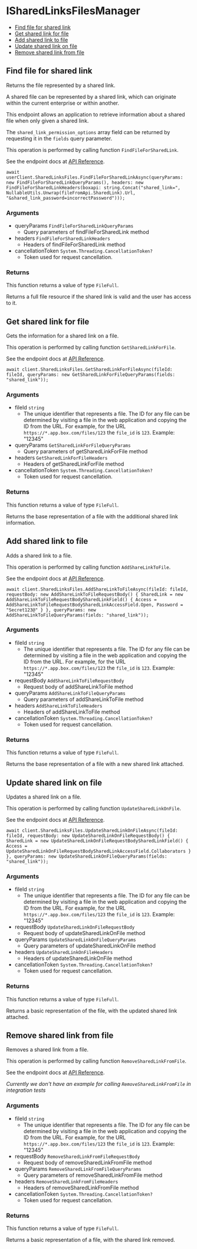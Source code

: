 # ISharedLinksFilesManager


- [Find file for shared link](#find-file-for-shared-link)
- [Get shared link for file](#get-shared-link-for-file)
- [Add shared link to file](#add-shared-link-to-file)
- [Update shared link on file](#update-shared-link-on-file)
- [Remove shared link from file](#remove-shared-link-from-file)

## Find file for shared link

Returns the file represented by a shared link.

A shared file can be represented by a shared link,
which can originate within the current enterprise or within another.

This endpoint allows an application to retrieve information about a
shared file when only given a shared link.

The `shared_link_permission_options` array field can be returned
by requesting it in the `fields` query parameter.

This operation is performed by calling function `FindFileForSharedLink`.

See the endpoint docs at
[API Reference](https://developer.box.com/reference/get-shared-items/).

<!-- sample get_shared_items -->
```
await userClient.SharedLinksFiles.FindFileForSharedLinkAsync(queryParams: new FindFileForSharedLinkQueryParams(), headers: new FindFileForSharedLinkHeaders(boxapi: string.Concat("shared_link=", NullableUtils.Unwrap(fileFromApi.SharedLink).Url, "&shared_link_password=incorrectPassword")));
```

### Arguments

- queryParams `FindFileForSharedLinkQueryParams`
  - Query parameters of findFileForSharedLink method
- headers `FindFileForSharedLinkHeaders`
  - Headers of findFileForSharedLink method
- cancellationToken `System.Threading.CancellationToken?`
  - Token used for request cancellation.


### Returns

This function returns a value of type `FileFull`.

Returns a full file resource if the shared link is valid and
the user has access to it.


## Get shared link for file

Gets the information for a shared link on a file.

This operation is performed by calling function `GetSharedLinkForFile`.

See the endpoint docs at
[API Reference](https://developer.box.com/reference/get-files-id-get-shared-link/).

<!-- sample get_files_id#get_shared_link -->
```
await client.SharedLinksFiles.GetSharedLinkForFileAsync(fileId: fileId, queryParams: new GetSharedLinkForFileQueryParams(fields: "shared_link"));
```

### Arguments

- fileId `string`
  - The unique identifier that represents a file.  The ID for any file can be determined by visiting a file in the web application and copying the ID from the URL. For example, for the URL `https://*.app.box.com/files/123` the `file_id` is `123`. Example: "12345"
- queryParams `GetSharedLinkForFileQueryParams`
  - Query parameters of getSharedLinkForFile method
- headers `GetSharedLinkForFileHeaders`
  - Headers of getSharedLinkForFile method
- cancellationToken `System.Threading.CancellationToken?`
  - Token used for request cancellation.


### Returns

This function returns a value of type `FileFull`.

Returns the base representation of a file with the
additional shared link information.


## Add shared link to file

Adds a shared link to a file.

This operation is performed by calling function `AddShareLinkToFile`.

See the endpoint docs at
[API Reference](https://developer.box.com/reference/put-files-id-add-shared-link/).

<!-- sample put_files_id#add_shared_link -->
```
await client.SharedLinksFiles.AddShareLinkToFileAsync(fileId: fileId, requestBody: new AddShareLinkToFileRequestBody() { SharedLink = new AddShareLinkToFileRequestBodySharedLinkField() { Access = AddShareLinkToFileRequestBodySharedLinkAccessField.Open, Password = "Secret123@" } }, queryParams: new AddShareLinkToFileQueryParams(fields: "shared_link"));
```

### Arguments

- fileId `string`
  - The unique identifier that represents a file.  The ID for any file can be determined by visiting a file in the web application and copying the ID from the URL. For example, for the URL `https://*.app.box.com/files/123` the `file_id` is `123`. Example: "12345"
- requestBody `AddShareLinkToFileRequestBody`
  - Request body of addShareLinkToFile method
- queryParams `AddShareLinkToFileQueryParams`
  - Query parameters of addShareLinkToFile method
- headers `AddShareLinkToFileHeaders`
  - Headers of addShareLinkToFile method
- cancellationToken `System.Threading.CancellationToken?`
  - Token used for request cancellation.


### Returns

This function returns a value of type `FileFull`.

Returns the base representation of a file with a new shared
link attached.


## Update shared link on file

Updates a shared link on a file.

This operation is performed by calling function `UpdateSharedLinkOnFile`.

See the endpoint docs at
[API Reference](https://developer.box.com/reference/put-files-id-update-shared-link/).

<!-- sample put_files_id#update_shared_link -->
```
await client.SharedLinksFiles.UpdateSharedLinkOnFileAsync(fileId: fileId, requestBody: new UpdateSharedLinkOnFileRequestBody() { SharedLink = new UpdateSharedLinkOnFileRequestBodySharedLinkField() { Access = UpdateSharedLinkOnFileRequestBodySharedLinkAccessField.Collaborators } }, queryParams: new UpdateSharedLinkOnFileQueryParams(fields: "shared_link"));
```

### Arguments

- fileId `string`
  - The unique identifier that represents a file.  The ID for any file can be determined by visiting a file in the web application and copying the ID from the URL. For example, for the URL `https://*.app.box.com/files/123` the `file_id` is `123`. Example: "12345"
- requestBody `UpdateSharedLinkOnFileRequestBody`
  - Request body of updateSharedLinkOnFile method
- queryParams `UpdateSharedLinkOnFileQueryParams`
  - Query parameters of updateSharedLinkOnFile method
- headers `UpdateSharedLinkOnFileHeaders`
  - Headers of updateSharedLinkOnFile method
- cancellationToken `System.Threading.CancellationToken?`
  - Token used for request cancellation.


### Returns

This function returns a value of type `FileFull`.

Returns a basic representation of the file, with the updated shared
link attached.


## Remove shared link from file

Removes a shared link from a file.

This operation is performed by calling function `RemoveSharedLinkFromFile`.

See the endpoint docs at
[API Reference](https://developer.box.com/reference/put-files-id-remove-shared-link/).

*Currently we don't have an example for calling `RemoveSharedLinkFromFile` in integration tests*

### Arguments

- fileId `string`
  - The unique identifier that represents a file.  The ID for any file can be determined by visiting a file in the web application and copying the ID from the URL. For example, for the URL `https://*.app.box.com/files/123` the `file_id` is `123`. Example: "12345"
- requestBody `RemoveSharedLinkFromFileRequestBody`
  - Request body of removeSharedLinkFromFile method
- queryParams `RemoveSharedLinkFromFileQueryParams`
  - Query parameters of removeSharedLinkFromFile method
- headers `RemoveSharedLinkFromFileHeaders`
  - Headers of removeSharedLinkFromFile method
- cancellationToken `System.Threading.CancellationToken?`
  - Token used for request cancellation.


### Returns

This function returns a value of type `FileFull`.

Returns a basic representation of a file, with the shared link removed.


